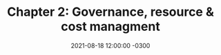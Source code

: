 ---
layout: post
title: 'Chapter 2: Governance, resource & cost managment'
description: 'Trudne zagadnienia, które często są poza mozliwościami programistów ale warto o nich wiedzieć'
date:   2021-08-18 12:00:00 -0300
categories: start blog
by: 'JL'
icon: 'cloud'
questions:
  - question: '2.0 Governance'
    answer: 'Zarządzenie subskrypcjami, zasadami na nich istniejącymi oraz zasobami'
    ytlink: "https://youtu.be/FpX7Iz6LxMk"
    date:    2021-10-06 12:00:00 -0300
  - question: '2.1 Azure Resource Managment'
    answer: 'Zarządzanie zasobami. Tworzenie zasobów za pomocą templatów'
    ytlink: "https://youtu.be/Wugs4_RkJVU"
    date:    2021-10-13 12:00:00 -0300
  - question: '2.2 Azure Toolkit'
    answer: 'Jakie mamy dostępne narzędzia co warto znać a co jest od nas wymagane na egzaminie'
    ytlink: "https://youtu.be/g1V5ZstHy3w"
    date:    2021-10-20 12:00:00 -0300
  - question: '2.3 Azure Toolkit Demo'
    answer: 'Jakie mamy dostępne narzędzia co warto znać a co jest od nas wymagane na egzaminie'
    ytlink: "https://youtu.be/d3L-u8BAM20"
    date:    2021-10-20 12:00:00 -0300
  - question: '2.4 Azure Cost Managment'
    answer: 'Kazdy powinien wiedzieć ile będzie kosztować rozwiązanie które wybieramy aby wybrać najlepiej, mimo ze nie zawsze mamy dostęp do pełnego zarządzania kosztami możsemy nadal brać koszt pod uwagę'
    ytlink: "https://youtube.com/playlist?list=PLC5LIX9Pfs1XyT8wVGmYCAMk2z24B08v5"
    date:    2021-10-27 12:00:00 -0300
  - question: '2.5 ARM templates'
    answer: 'Troszkę więcej o templejtach ARMowych'
    ytlink: "https://youtube.com/playlist?list=PLC5LIX9Pfs1XyT8wVGmYCAMk2z24B08v5"
    date:    2021-11-03 12:00:00 -0300
---